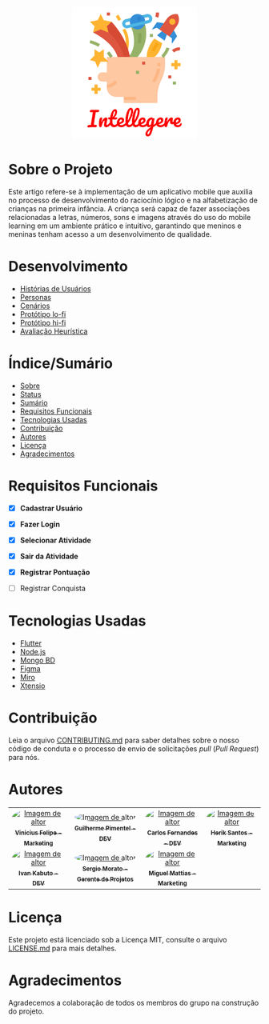 <h1 align="center"> 
  <img alt="Logo" title="Intellegere" src="logo.svg" width="250px" />
</h1>


# Sobre o Projeto

Este artigo refere-se à implementação de um aplicativo mobile que auxilia no processo de desenvolvimento do raciocínio lógico e na alfabetização de crianças na primeira
infância. A criança será capaz de fazer associações relacionadas a letras, números, sons e imagens através do uso do mobile learning em um ambiente prático e intuitivo, garantindo que meninos e meninas tenham acesso a um desenvolvimento de qualidade.

# Desenvolvimento

- [Histórias de Usuários](https://miro.com/welcomeonboard/YOz2aHI96v5EV7WAoPpgTQS8fswow9ccvRchaVl2NrqjRBhIzQKOGW68ddQ3pyPS)
- [Personas](https://docs.google.com/document/d/1V43nEEDtmO6cQ2Jsh3C0zqLxf4DszINQY-rQYd7yhgw/edit?usp=sharing)
- [Cenários](https://docs.google.com/document/d/1nzLlACfRgL1vr8Um-cPzkTuD9DsgI6tADBRyiDTuNYI/edit?usp=sharing)
- [Protótipo lo-fi](https://mediacdns3.ulife.com.br/PAT/Upload/2767413/imagemlofi_20210512002004.jpeg)
- [Protótipo hi-fi](https://www.figma.com/file/hTDyBrYCKg3RXG9UU0Bglg/Intellegere2?node-id=0%3A1)
- [Avaliação Heurística](https://docs.google.com/document/d/1tTJNo41KTbI9v4G_XfvNVSZQLOLH3HFH2p7-HCQUQ10/edit?usp=sharing)
# Índice/Sumário

* [Sobre](#sobre-o-projeto)
* [Status](#Status)
* [Sumário](#índice/sumário)
* [Requisitos Funcionais](#requisitos-funcionais)
* [Tecnologias Usadas](#tecnologias-usadas)
* [Contribuição](#contribuição)
* [Autores](#autores)
* [Licença](#licença)
* [Agradecimentos](#agradecimentos)


# Requisitos Funcionais 

- [x] **Cadastrar Usuário**
- [x] **Fazer Login**
- [x] **Selecionar Atividade**
- [x] **Sair da Atividade**
- [x] **Registrar Pontuação**
- [ ] Registrar Conquista


# Tecnologias Usadas

- [Flutter](https://flutter.dev/)
- [Node.js](https://nodejs.org/en/)
- [Mongo BD](https://www.mongodb.com/try/download/community)
- [Figma](https://www.figma.com/files/recent?fuid=975487356877783015) 
- [Miro](https://miro.com/app/dashboard/)
- [Xtensio](https://app.xtensio.com/templates/#marketing)
# Contribuição

Leia o arquivo [CONTRIBUTING.md](CONTRIBUTING.md) para saber detalhes sobre o nosso código de conduta e o processo de envio de solicitações *pull* (*Pull Request*) para nós.

# Autores

<table>
  <tc>
    <td align="center"><a href="https://github.com/Vinicius-gif"><img style="border-radius: 50%;" src="https://avatars.githubusercontent.com/u/61997117?s=400&u=607bbdae8bf0bc6073491ffa95bea4c5b73b3d71&v=4" width="100px;" alt="Imagem de altor"/><br /><sub><b>Vinicius Felipe - Marketing</b></sub></a><br /></td>
</tc>
<tc>
    <td align="center"><a href="http://github.com/GuiPM001"><img style="border-radius: 50%;" src="https://avatars.githubusercontent.com/u/61996586?v=4" width="100px;" alt="Imagem de altor"/><br /><sub><b>Guilherme Pimentel - DEV</b></sub></a><br /></td>
</tc>
<tc>
    <td align="center"><a href="http://github.com/caelfernandes"><img style="border-radius: 50%;" src="https://avatars.githubusercontent.com/u/76973266?v=4" width="100px;" alt="Imagem de altor"/><br /><sub><b>Carlos Fernandes - DEV</b></sub></a><br /></td>
</tc>
<tc>
    <td align="center"><a href="http://github.com/HS-Santos"><img style="border-radius: 50%;" src="https://images-na.ssl-images-amazon.com/images/I/41P6SVGYbWL._AC_SY355_.jpg" width="100px;" alt="Imagem de altor"/><br /><sub><b>Herik Santos - Marketing</b></sub></a><br /></td>
</tc>
<tr>
    <td align="center"><a href="https://github.com/ivankabuto"><img style="border-radius: 50%;" src="https://avatars.githubusercontent.com/u/74573939?v=4" width="100px;" alt="Imagem de altor"/><br /><sub><b>Ivan Kabuto - DEV</b></sub></a><br /></td>

<tc>
    <td align="center"><a href="https://github.com/sergitogalo"><img style="border-radius: 50%;" src="https://pps.whatsapp.net/v/t61.24694-24/185746781_492359728574333_6807570237877996098_n.jpg?ccb=11-4&oh=0034b85a876c7b4fb0cf27c5a4187676&oe=60D2DDE7" width="100px;" alt="Imagem de altor"/><br /><sub><b>Sergio Morato - Gerente de Projetos</b></sub></a><br /></td>
</tc>
<tc>
    <td align="center"><a href=""><img style="border-radius: 50%;" src="https://p2.trrsf.com/image/fget/cf/1200/1200/filters:quality(85)/images.terra.com/2021/03/14/batman-dying-is-easy.jpg" width="100px;" alt="Imagem de altor"/><br /><sub><b>Miguel Mattias - Marketing</b></sub></a><br /></td>
</tc>
</tr>
</table>

# Licença

Este projeto está licenciado sob a Licença MIT,  consulte o arquivo [LICENSE.md](LICENSE) para mais detalhes.

# Agradecimentos

Agradecemos a colaboração de todos os membros do grupo na construção do projeto.
